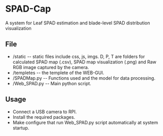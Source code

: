# SPAD-Cap
A system for Leaf SPAD estimation and blade-level SPAD distribution visualization

## File
* /static  --  static files include css, js, imgs. D, P, T are folders for calculated SPAD map (.csv), SPAD map visualization (.png) and Raw RGB image captured by the camera.
* /templetes  --  the templete of the WEB-GUI.
* /SPADMap.py  --  Functions used and the model for data processing.
* /Web_SPAD.py  --  Main python script.

## Usage
* Connect a USB camera to RPI.
* Install the required packages.
* Make configure that run Web_SPAD.py script automatically at system startup.
